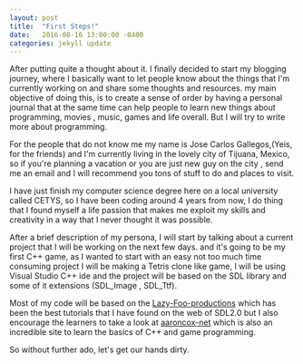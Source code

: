 ```yaml
---
layout: post
title:  "First Steps!"
date:   2016-08-16 13:00:00 -0400
categories: jekyll update
---
```


After putting quite a thought about it. I finally decided to start my blogging journey, where I basically want to let people know about the things that I'm currently working on and share some thoughts and resources. my main objective of doing this, is to create a sense of order by having a personal journal that at the same time can help people to learn new things about programming, movies , music, games and life overall. But I will try to write more about programming.

For the people that do not know me my name is Jose Carlos Gallegos,(Yeis, for the friends) and I'm currently living in the lovely city of  Tijuana, Mexico, so if you're planning a vacation or you are just new guy on the city , send me an email and I will recommend you tons of stuff to do and places to visit. 

I have just finish my computer science degree here on a local university called CETYS, so I have been coding around 4 years from now, I do thing that I found myself a life passion that makes me exploit my skills and creativity in a way that I never thought it was possible.

After a brief description of my persona, I will start by talking about a current project that I will be working on the next few days. and it's going to be my first C++ game, as I wanted to start with an easy not too much time consuming project I will be making a Tetris clone like game, I will be using Visual Studio C++ ide and the project will be based on the SDL library and some of it extensions (SDL_Image , SDL_Ttf).

Most of my code will be based on the [Lazy-Foo-productions][Lazy-Foo-productions]  which has been the best tutorials that I have found on the web of SDL2.0 but I also encourage the learners to take a look at [aaroncox-net][aaroncox-net] which is also an incredible site to learn the basics of  C++ and game programming.

So without further ado, let's get our hands dirty.

[Lazy-Foo-productions]: http://lazyfoo.net/tutorials/SDL/index.php
[aaroncox-net]: http://www.aaroncox.net/tutorials/

